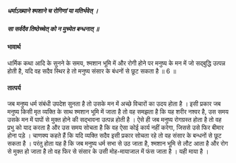 ##### धर्माऽख्याने श्मशाने च रोगिणां या मतिर्भवेत् ।
##### सा सर्वदैव तिष्ठेच्चेत् को न मुच्येत बन्धनात् ॥

#### भावार्थ

धार्मिक कथा आदि के सुनने के समय, श्मशान भूमि में और रोगी होने पर मनुष्य के मन में जो सद्बुद्धि उत्पन्न होती है, यदि वह सदैव स्थिर हे तो मनुष्य संसार के बंधनों से छूट सकता है ॥ 6 ॥

#### तात्पर्य

जब मनुष्य धर्म संबंधी उपदेश सुनता है तो उसके मन में अच्छे विचारों का उदय होता है । इसी प्रकार जब मनुष्य किसी मृत व्यक्ति के साथ श्मशान भूमि में जाता है तो वह समझता है कि यह शरीर नश्वर है, उस समय उसके मन में पापों से मुक्त होने की सद्भावना उत्पन्न होती है । ऐसे ही जब मनुष्य रोगग्रस्त होता है तो वह प्रभु को याद करता है और उस समय सोचता है कि वह ऐसा कोई कार्य नहीं करेगा, जिससे उसे फिर बीमार होना पड़े । चाणक्य कहते हैं कि यदि व्यक्ति सदैव इसी प्रकार सोचता रहे तो वह संसार के बन्धनों से छूट सकता है । परंतु होता यह है कि जब मनुष्य धर्म सभा से उठ जाता है, श्मशान भूमि से लौट आता है और रोग से मुक्त हो जाता है तो वह फिर से संसार के उसी मोह-मायाजाल में फंस जाता है । यही माया है ।